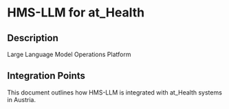 # HMS-LLM for at_Health

## Description

Large Language Model Operations Platform

## Integration Points

This document outlines how HMS-LLM is integrated with at_Health systems in Austria.

